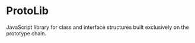 # ProtoLib
JavaScript library for class and interface structures built exclusively on the prototype chain.
